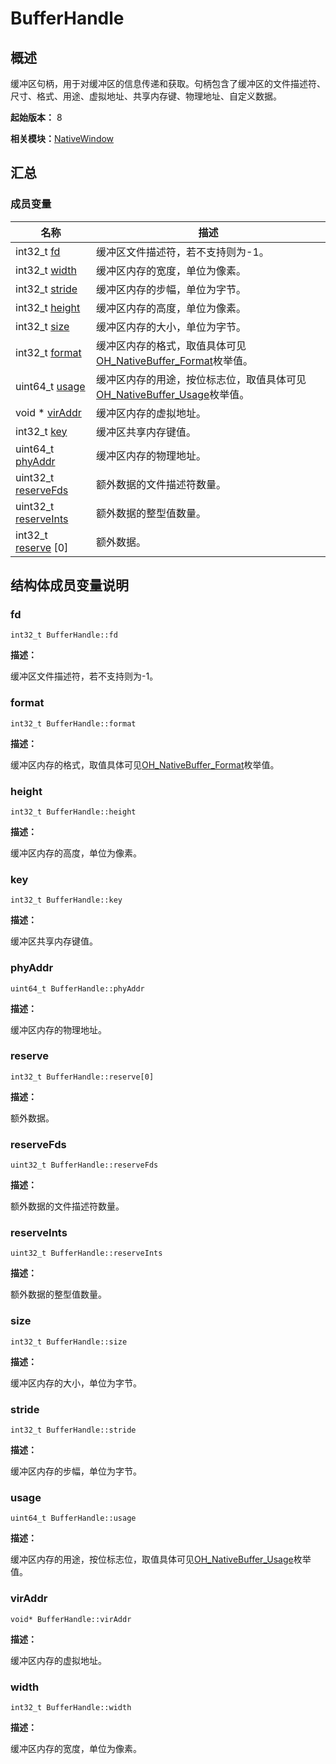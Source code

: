 # BufferHandle


## 概述

缓冲区句柄，用于对缓冲区的信息传递和获取。句柄包含了缓冲区的文件描述符、尺寸、格式、用途、虚拟地址、共享内存键、物理地址、自定义数据。

**起始版本：** 8

**相关模块：**[NativeWindow](_native_window.md)


## 汇总


### 成员变量

| 名称 | 描述 | 
| -------- | -------- |
| int32_t [fd](#fd) | 缓冲区文件描述符，若不支持则为-1。  | 
| int32_t [width](#width) | 缓冲区内存的宽度，单位为像素。  | 
| int32_t [stride](#stride) | 缓冲区内存的步幅，单位为字节。  | 
| int32_t [height](#height) | 缓冲区内存的高度，单位为像素。  | 
| int32_t [size](#size) | 缓冲区内存的大小，单位为字节。  | 
| int32_t [format](#format) | 缓冲区内存的格式，取值具体可见[OH_NativeBuffer_Format](_o_h___native_buffer.md#oh_nativebuffer_format-1)枚举值。  | 
| uint64_t [usage](#usage) | 缓冲区内存的用途，按位标志位，取值具体可见[OH_NativeBuffer_Usage](_o_h___native_buffer.md#oh_nativebuffer_usage-1)枚举值。  | 
| void \* [virAddr](#viraddr) | 缓冲区内存的虚拟地址。  | 
| int32_t [key](#key) | 缓冲区共享内存键值。  | 
| uint64_t [phyAddr](#phyaddr) | 缓冲区内存的物理地址。  | 
| uint32_t [reserveFds](#reservefds) | 额外数据的文件描述符数量。  | 
| uint32_t [reserveInts](#reserveints) | 额外数据的整型值数量。  | 
| int32_t [reserve](#reserve) [0] | 额外数据。  | 


## 结构体成员变量说明


### fd

```
int32_t BufferHandle::fd
```

**描述：**

缓冲区文件描述符，若不支持则为-1。


### format

```
int32_t BufferHandle::format
```

**描述：**

缓冲区内存的格式，取值具体可见[OH_NativeBuffer_Format](_o_h___native_buffer.md#oh_nativebuffer_format-1)枚举值。


### height

```
int32_t BufferHandle::height
```

**描述：**

缓冲区内存的高度，单位为像素。


### key

```
int32_t BufferHandle::key
```

**描述：**

缓冲区共享内存键值。


### phyAddr

```
uint64_t BufferHandle::phyAddr
```

**描述：**

缓冲区内存的物理地址。


### reserve

```
int32_t BufferHandle::reserve[0]
```

**描述：**

额外数据。


### reserveFds

```
uint32_t BufferHandle::reserveFds
```

**描述：**

额外数据的文件描述符数量。


### reserveInts

```
uint32_t BufferHandle::reserveInts
```

**描述：**

额外数据的整型值数量。


### size

```
int32_t BufferHandle::size
```

**描述：**

缓冲区内存的大小，单位为字节。


### stride

```
int32_t BufferHandle::stride
```

**描述：**

缓冲区内存的步幅，单位为字节。


### usage

```
uint64_t BufferHandle::usage
```

**描述：**

缓冲区内存的用途，按位标志位，取值具体可见[OH_NativeBuffer_Usage](_o_h___native_buffer.md#oh_nativebuffer_usage-1)枚举值。


### virAddr

```
void* BufferHandle::virAddr
```

**描述：**

缓冲区内存的虚拟地址。


### width

```
int32_t BufferHandle::width
```

**描述：**

缓冲区内存的宽度，单位为像素。
